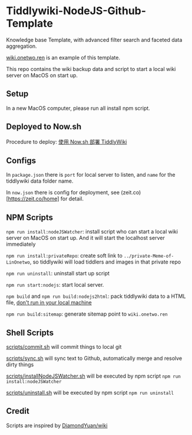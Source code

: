 # Tiddlywiki-NodeJS-Github-Template

Knowledge base Template, with advanced filter search and faceted data aggregation.

[wiki.onetwo.ren](https://wiki.onetwo.ren/) is an example of this template.

This repo contains the wiki backup data and script to start a local wiki server on MacOS on start up.

## Setup

In a new MacOS computer, please run all install npm script.

## Deployed to Now.sh

Procedure to deploy: [使用 Now.sh 部署 TiddlyWiki](https://wiki.onetwo.ren/#%E4%BD%BF%E7%94%A8%20Now.sh%20%E9%83%A8%E7%BD%B2%20TiddlyWiki)

## Configs

In `package.json` there is `port` for local server to listen, and `name` for the tiddlywiki data folder name.

In `now.json` there is config for deployment, see (zeit.co)[https://zeit.co/home] for detail.

## NPM Scripts

`npm run install:nodeJSWatcher`: install script who can start a local wiki server on MacOS on start up. And it will start the localhost server immediately

`npm run install:privateRepo`: create soft link to `../private-Meme-of-LinOnetwo`, so tiddlywiki will load tiddlers and images in that private repo

`npm run uninstall`: uninstall start up script

`npm run start:nodejs`: start local server.

`npm build` and `npm run build:nodejs2html`: pack tiddlywiki data to a HTML file, [don't run in your local machine](https://github.com/Jermolene/TiddlyWiki5/issues/4556)

`npm run build:sitemap`: generate sitemap point to `wiki.onetwo.ren`

## Shell Scripts

[scripts/commit.sh](scripts/commit.sh) will commit things to local git

[scripts/sync.sh](scripts/sync.sh) will sync text to Github, automatically merge and resolve dirty things

[scripts/installNodeJSWatcher.sh](scripts/installNodeJSWatcher.sh) will be executed by npm script `npm run install:nodeJSWatcher`

[scripts/uninstall.sh](scripts/uninstall.sh) will be executed by npm script `npm run uninstall`

## Credit

Scripts are inspired by [DiamondYuan/wiki](https://github.com/DiamondYuan/wiki)
